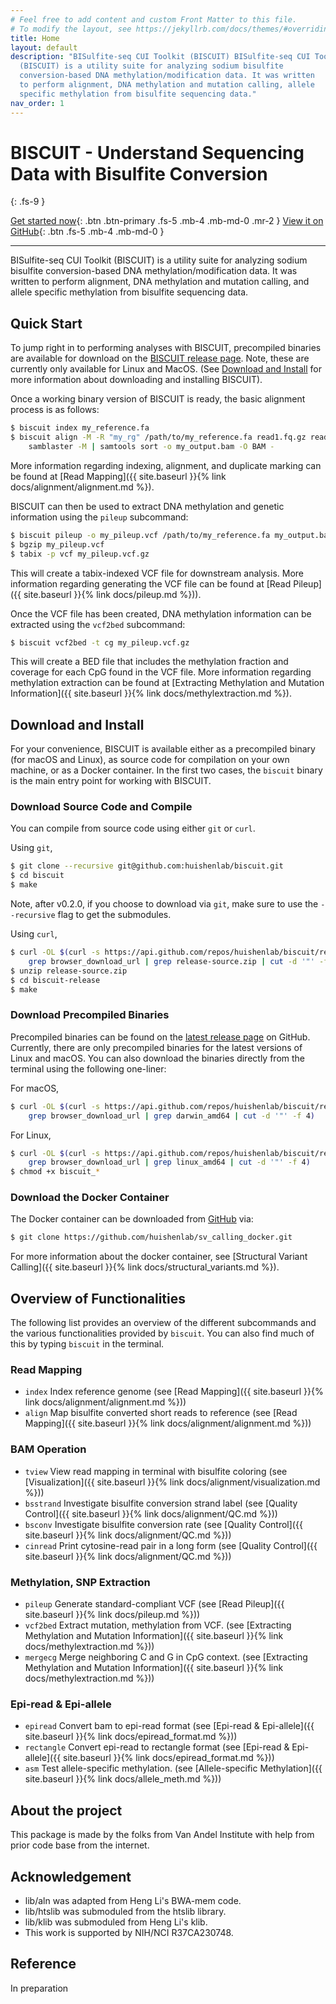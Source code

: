```yaml
---
# Feel free to add content and custom Front Matter to this file.
# To modify the layout, see https://jekyllrb.com/docs/themes/#overriding-theme-defaults
title: Home
layout: default
description: "BISulfite-seq CUI Toolkit (BISCUIT) BISulfite-seq CUI Toolkit
  (BISCUIT) is a utility suite for analyzing sodium bisulfite
  conversion-based DNA methylation/modification data. It was written
  to perform alignment, DNA methylation and mutation calling, allele
  specific methylation from bisulfite sequencing data."
nav_order: 1
---
```


# BISCUIT - Understand Sequencing Data with Bisulfite Conversion
{: .fs-9 }

[Get started now](#getting-started){: .btn .btn-primary .fs-5 .mb-4 .mb-md-0 .mr-2 } [View it on GitHub](https://github.com/huishenlab/biscuit){: .btn .fs-5 .mb-4 .mb-md-0 }

---

BISulfite-seq CUI Toolkit (BISCUIT) is a utility suite for analyzing sodium
bisulfite conversion-based DNA methylation/modification data. It was written to
perform alignment, DNA methylation and mutation calling, and allele specific
methylation from bisulfite sequencing data.

## Quick Start

To jump right in to performing analyses with BISCUIT, precompiled binaries are
available for download on the
[BISCUIT release page](https://github.com/huishenlab/biscuit/releases/latest).
Note, these are currently only available for Linux and MacOS. (See
[Download and Install](#download-and-install) for more information about
downloading and installing BISCUIT).

Once a working binary version of BISCUIT is ready, the basic alignment process
is as follows:
```bash
$ biscuit index my_reference.fa
$ biscuit align -M -R "my_rg" /path/to/my_reference.fa read1.fq.gz read2.fq.gz | 
    samblaster -M | samtools sort -o my_output.bam -O BAM -
```
More information regarding indexing, alignment, and duplicate marking can be
found at [Read Mapping]({{ site.baseurl }}{% link docs/alignment/alignment.md %}).

BISCUIT can then be used to extract DNA methylation and genetic information
using the `pileup` subcommand:
```bash
$ biscuit pileup -o my_pileup.vcf /path/to/my_reference.fa my_output.bam
$ bgzip my_pileup.vcf
$ tabix -p vcf my_pileup.vcf.gz
```
This will create a tabix-indexed VCF file for downstream analysis. More
information regarding generating the VCF file can be found at
[Read Pileup]({{ site.baseurl }}{% link docs/pileup.md %})).

Once the VCF file has been created, DNA methylation information can be extracted
using the `vcf2bed` subcommand:
```bash
$ biscuit vcf2bed -t cg my_pileup.vcf.gz
```
This will create a BED file that includes the methylation fraction and coverage
for each CpG found in the VCF file. More information regarding methylation
extraction can be found at
[Extracting Methylation and Mutation Information]({{ site.baseurl }}{% link docs/methylextraction.md %}).

## Download and Install

For your convenience, BISCUIT is available either as a precompiled binary (for
macOS and Linux), as source code for compilation on your own machine, or as a
Docker container. In the first two cases, the `biscuit` binary is the main entry
point for working with BISCUIT.

### Download Source Code and Compile

You can compile from source code using either `git` or `curl`.

Using `git`,
```bash
$ git clone --recursive git@github.com:huishenlab/biscuit.git
$ cd biscuit
$ make
```
Note, after v0.2.0, if you choose to download via `git`, make sure to use the
`--recursive` flag to get the submodules.

Using `curl`,
```bash
$ curl -OL $(curl -s https://api.github.com/repos/huishenlab/biscuit/releases/latest |
    grep browser_download_url | grep release-source.zip | cut -d '"' -f 4)
$ unzip release-source.zip
$ cd biscuit-release
$ make
```

### Download Precompiled Binaries

Precompiled binaries can be found on the
[latest release page](https://github.com/huishenlab/biscuit/releases/latest) on
GitHub. Currently, there are only precompiled binaries for the latest versions
of Linux and macOS. You can also download the binaries directly from the
terminal using the following one-liner:

For macOS,
```bash
$ curl -OL $(curl -s https://api.github.com/repos/huishenlab/biscuit/releases/latest |
    grep browser_download_url | grep darwin_amd64 | cut -d '"' -f 4)
```

For Linux,
```bash
$ curl -OL $(curl -s https://api.github.com/repos/huishenlab/biscuit/releases/latest |
    grep browser_download_url | grep linux_amd64 | cut -d '"' -f 4)
$ chmod +x biscuit_*
```

### Download the Docker Container

The Docker container can be downloaded from
[GitHub](https://github.com/huishenlab/sv_calling_docker) via:
```bash
$ git clone https://github.com/huishenlab/sv_calling_docker.git
```

For more information about the docker container, see
[Structural Variant Calling]({{ site.baseurl }}{% link docs/structural_variants.md %}).

## Overview of Functionalities

The following list provides an overview of the different subcommands and the
various functionalities provided by `biscuit`. You can also find much of this by
typing `biscuit` in the terminal.

### Read Mapping

  - `index` Index reference genome (see 
  [Read Mapping]({{ site.baseurl }}{% link docs/alignment/alignment.md %}))
  - `align` Map bisulfite converted short reads to reference (see
  [Read Mapping]({{ site.baseurl }}{% link docs/alignment/alignment.md %}))

### BAM Operation

  - `tview` View read mapping in terminal with bisulfite coloring (see
  [Visualization]({{ site.baseurl }}{% link docs/alignment/visualization.md %}))
  - `bsstrand` Investigate bisulfite conversion strand label (see
  [Quality Control]({{ site.baseurl }}{% link docs/alignment/QC.md %}))
  - `bsconv` Investigate bisulfite conversion rate (see
  [Quality Control]({{ site.baseurl }}{% link docs/alignment/QC.md %}))
  - `cinread` Print cytosine-read pair in a long form (see
  [Quality Control]({{ site.baseurl }}{% link docs/alignment/QC.md %}))

### Methylation, SNP Extraction

  - `pileup` Generate standard-compliant VCF (see 
  [Read Pileup]({{ site.baseurl }}{% link docs/pileup.md %}))
  - `vcf2bed` Extract mutation, methylation from VCF.  (see
  [Extracting Methylation and Mutation Information]({{ site.baseurl }}{% link docs/methylextraction.md %}))
  - `mergecg` Merge neighboring C and G in CpG context. (see
  [Extracting Methylation and Mutation Information]({{ site.baseurl }}{% link docs/methylextraction.md %}))
  
### Epi-read & Epi-allele

  - `epiread` Convert bam to epi-read format (see
  [Epi-read & Epi-allele]({{ site.baseurl }}{% link docs/epiread_format.md %}))
  - `rectangle` Convert epi-read to rectangle format (see
  [Epi-read & Epi-allele]({{ site.baseurl }}{% link docs/epiread_format.md %}))
  - `asm` Test allele-specific methylation. (see
  [Allele-specific Methylation]({{ site.baseurl }}{% link docs/allele_meth.md %}))

## About the project

This package is made by the folks from Van Andel Institute with help from prior
code base from the internet.

## Acknowledgement

 - lib/aln was adapted from Heng Li's BWA-mem code.
 - lib/htslib was submoduled from the htslib library.
 - lib/klib was submoduled from Heng Li's klib.
 - This work is supported by NIH/NCI R37CA230748.

## Reference

In preparation
